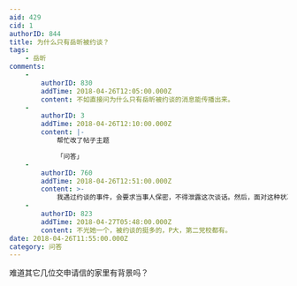 ```yaml
---
aid: 429
cid: 1
authorID: 844
title: 为什么只有岳昕被约谈？
tags:
    - 岳昕
comments:
    -
        authorID: 830
        addTime: 2018-04-26T12:05:00.000Z
        content: 不如直接问为什么只有岳昕被约谈的消息能传播出来。
    -
        authorID: 3
        addTime: 2018-04-26T12:10:00.000Z
        content: |-
            帮忙改了帖子主题

            「问答」
    -
        authorID: 760
        addTime: 2018-04-26T12:51:00.000Z
        content: >-
            我遇过约谈的事件，会要求当事人保密，不得泄露这次谈话。然后，面对这种状况，个人都是很害怕的，所以不敢说出来。真正有勇气、愿意坚持的人才会把这种事报出来。报出来对于当事人而言是好是坏很难说，但对于社会来讲是有警示作用的。
    -
        authorID: 823
        addTime: 2018-04-27T05:48:00.000Z
        content: 不光她一个，被约谈的挺多的，P大，第二党校都有。
date: 2018-04-26T11:55:00.000Z
category: 问答
---
```


难道其它几位交申请信的家里有背景吗？
